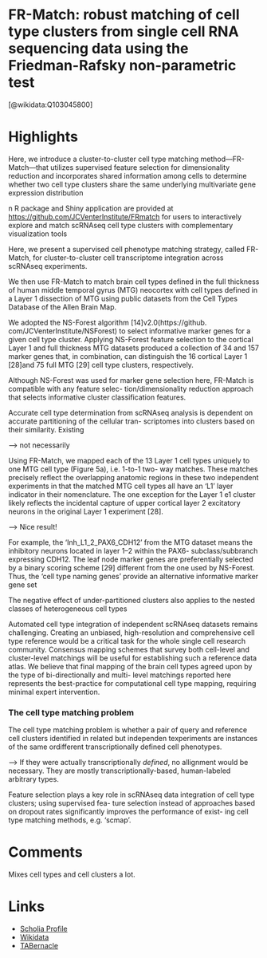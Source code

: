
FR-Match: robust matching of cell type clusters from single cell RNA sequencing data using the Friedman-Rafsky non-parametric test
==================================================================================================================================
  
  [@wikidata:Q103045800]  

# Highlights

Here, we introduce a cluster-to-cluster cell type matching method—FR-Match—that utilizes supervised feature selection for dimensionality reduction and incorporates shared information among cells to determine whether two cell type clusters share the same underlying multivariate gene expression distribution

n R package and Shiny application are provided at https://github.com/JCVenterInstitute/FRmatch for users to interactively explore and match scRNAseq cell type clusters with complementary visualization tools

Here, we present a supervised cell phenotype matching
strategy, called FR-Match, for cluster-to-cluster cell transcriptome integration across scRNAseq experiments.

We then use FR-Match to match brain cell types defined in the full thickness of human middle temporal gyrus (MTG) neocortex with cell types defined in a Layer 1 dissection of MTG using public datasets from the Cell Types Database of the Allen Brain Map.

We adopted the NS-Forest algorithm [14]v2.0(https://github. com/JCVenterInstitute/NSForest) to select informative marker genes for a given cell type cluster. Applying NS-Forest feature selection to the cortical Layer 1 and full thickness MTG datasets produced a collection of 34 and 157 marker genes that, in combination, can distinguish the 16 cortical Layer 1 [28]and 75 full MTG [29] cell type clusters, respectively.

Although NS-Forest was used for marker gene selection here, FR-Match is compatible with any feature selec- tion/dimensionality reduction approach that selects informative cluster classification features.

Accurate cell type determination from scRNAseq analysis is dependent on accurate partitioning of the cellular tran- scriptomes into clusters based on their similarity. Existing

--> not necessarily

Using FR-Match, we mapped each of the 13 Layer 1 cell types uniquely to one MTG cell type (Figure 5a), i.e. 1-to-1 two- way matches. These matches precisely reflect the overlapping anatomic regions in these two independent experiments in that the matched MTG cell types all have an ‘L1’ layer indicator in their nomenclature. The one exception for the Layer 1 e1 cluster likely reflects the incidental capture of upper cortical layer 2 excitatory neurons in the original Layer 1 experiment [28].

--> Nice result! 

For example, the ‘Inh_L1_2_PAX6_CDH12’ from the MTG dataset means the inhibitory neurons located in layer 1–2 within the PAX6- subclass/subbranch expressing CDH12. The leaf node marker genes are preferentially selected by a binary scoring scheme [29] different from the one used by NS-Forest. Thus, the ‘cell type naming genes’ provide an alternative informative marker gene set

The negative effect of under-partitioned clusters also applies to the nested classes of heterogeneous cell types


Automated cell type integration of independent scRNAseq datasets remains challenging. Creating an unbiased, high-resolution and comprehensive cell type reference would be a critical task for the whole single cell research community. Consensus mapping schemes that survey both cell-level and cluster-level matchings will be useful for establishing such a reference data atlas. We believe that final mapping of the brain cell types agreed upon by the type of bi-directionally and multi- level matchings reported here represents the best-practice for computational cell type mapping, requiring minimal expert intervention.


### The cell type matching problem

The cell type matching problem is whether a pair of query and reference cell clusters identified in related but independen texperiments are instances of the same ordifferent transcriptionally defined cell phenotypes.

--> If they were actually transcriptionally _defined_, no allignment would be necessary. They are mostly transcriptionally-based, human-labeled arbitrary types.

Feature selection plays a key role in scRNAseq data integration of cell type clusters; using supervised fea- ture selection instead of approaches based on dropout rates significantly improves the performance of exist- ing cell type matching methods, e.g. ‘scmap’.


# Comments

Mixes cell types and cell clusters a lot.


# Links
  
 * [Scholia Profile](https://scholia.toolforge.org/work/Q103045800)  
 * [Wikidata](https://www.wikidata.org/wiki/Q103045800)  
 * [TABernacle](https://tabernacle.toolforge.org/?#/tab/manual/Q103045800/P921%3BP4510)  
